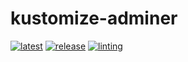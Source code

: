 # kustomize-adminer

[![latest](https://github.com/archmachina/kustomize-adminer/workflows/latest/badge.svg)](https://github.com/archmachina/kustomize-adminer/actions?query=workflow%3Alatest)
[![release](https://github.com/archmachina/kustomize-adminer/workflows/release/badge.svg)](https://github.com/archmachina/kustomize-adminer/actions?query=workflow%3Arelease)
[![linting](https://github.com/archmachina/kustomize-adminer/workflows/linting/badge.svg)](https://github.com/archmachina/kustomize-adminer/actions?query=workflow%3Alinting)
